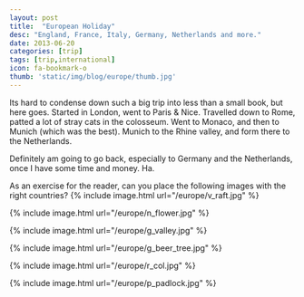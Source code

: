 ```yaml
---
layout: post
title:  "European Holiday"
desc: "England, France, Italy, Germany, Netherlands and more."
date: 2013-06-20
categories: [trip]
tags: [trip,international]
icon: fa-bookmark-o
thumb: 'static/img/blog/europe/thumb.jpg'
---
```


Its hard to condense down such a big trip into less than
a small book, but here goes. Started in London, went to Paris & Nice.
Travelled down to Rome, patted a lot of stray cats in the colosseum. 
Went to Monaco, and then to Munich (which was the best). Munich to the
Rhine valley, and form there to the Netherlands.

Definitely am going to go back, especially to Germany and the
Netherlands, once I have some time and money. Ha.

As an exercise for the reader, can you place the following images
with the right countries?
{% include image.html url="/europe/v_raft.jpg"  %}

{% include image.html url="/europe/n_flower.jpg"  %}

{% include image.html url="/europe/g_valley.jpg"  %}

{% include image.html url="/europe/g_beer_tree.jpg"  %}

{% include image.html url="/europe/r_col.jpg"  %}

{% include image.html url="/europe/p_padlock.jpg"  %}
